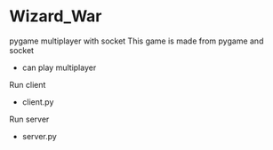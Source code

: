 # Wizard_War

pygame multiplayer with socket
This game is made from pygame and socket

- can play multiplayer

Run client

- client.py

Run server

- server.py
